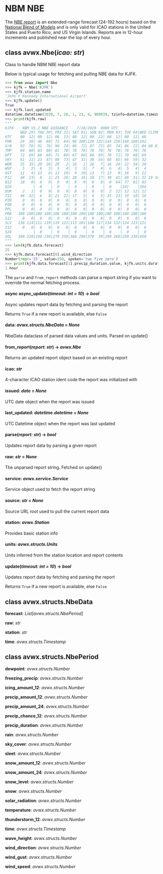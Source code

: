 # NBM NBE

The [NBE report](https://www.weather.gov/mdl/nbm_textcard_v32#nbe) is an extended-range forecast (24-192 hours) based on the [National Blend of Models](https://www.weather.gov/mdl/nbm_home) and is only valid for ICAO stations in the United States and Puerto Rico, and US Virgin Islands. Reports are in 12-hour increments and published near the top of every hour.

## class avwx.**Nbe**(*icao: str*)

Class to handle NBM NBE report data

Below is typical usage for fetching and pulling NBE data for KJFK.

```python
>>> from avwx import Nbe
>>> kjfk = Nbe('KJFK')
>>> kjfk.station.name
'John F Kennedy International Airport'
>>> kjfk.update()
True
>>> kjfk.last_updated
datetime.datetime(2020, 7, 28, 1, 23, 4, 909939, tzinfo=datetime.timezone.utc)
>>> print(kjfk.raw)
"""
KJFK    NBM V3.2 NBE GUIDANCE    7/28/2020  0000 UTC
       WED 29| THU 30| FRI 31| SAT 01| SUN 02| MON 03| TUE 04|WED CLIMO
UTC    00  12| 00  12| 00  12| 00  12| 00  12| 00  12| 00  12| 00
FHR    24  36| 48  60| 72  84| 96 108|120 132|144 156|168 180|192
X/N    93  76| 91  76| 90  74| 86  72| 87  73| 85  74| 86  72| 84 68 83
TMP    84  80| 83  80| 81  78| 78  76| 78  78| 78  78| 78  76| 76
DPT    72  69| 68  69| 71  68| 67  66| 68  69| 70  71| 70  68| 69
SKY    61  21| 23  47| 80  73| 47  31| 30  54| 68  65| 66  59| 32
WDR    25  35| 20  26| 20   2| 16   1| 16   7| 16  24| 22  34| 18
WSP     5   2|  6   3|  5   4|  3   5|  7   4|  6   4|  5   4|  4
GST    11   4| 13   6| 13  10|  9  10| 13   7| 13   9| 16   9| 12
P12    48  23|  8   1| 23  28| 28  16| 18  17| 30  41| 46  31| 32 19 18
Q12    10   0|  0   0|  0   0|  0   0|  0   0|  0  64| 77  81| 83
Q24          |  0    |  0    |  0    |  0    |  0    |141    |164
DUR     2   1|  0   0|  0   0|  0   0|  0   0|  2  12| 12  12| 12
T12    46  32|  6   8| 21  22| 17   5|  6   5| 25  23| 19  18| 18
PZR     0   0|  0   0|  0   0|  0   0|  0   0|  0   0|  0   0|  0
PSN     0   0|  0   0|  0   0|  0   0|  0   0|  0   0|  0   0|  0
PPL     0   0|  0   0|  0   0|  0   0|  0   0|  0   0|  0   0|  0
PRA   100 100|100 100|100 100|100 100|100 100|100 100|100 100|100
S12     0   0|  0   0|  0   0|  0   0|  0   0|  0   0|  0   0|  0
SLV   138 114|111 119|119 121|113 101|108 117|134 132|124 123|121
I12     0   0|  0   0|  0   0|  0   0|  0   0|  0   0|  0   0|  0
S24          |  0    |  0    |  0    |  0    |  0    |  0    |  0
SOL   100 320|190 230|270 250|360 290|370  30|190 260|250 230|450
"""
>>> len(kjfk.data.forecast)
25
>>> kjfk.data.forecast[0].wind_direction
Number(repr='25', value=250, spoken='two five zero')
>>> print(kjfk.data.forecast[1].precip_duration.value, kjfk.units.duration)
1 hour
```

The `parse` and `from_report` methods can parse a report string if you want to override the normal fetching process.

#### async **async_update**(*timeout: int = 10*) -> *bool*

Async updates report data by fetching and parsing the report

Returns `True` if a new report is available, else `False`

#### **data**: *avwx.structs.NbeData* = *None*

NbeData dataclass of parsed data values and units. Parsed on update()

#### **from_report**(*report: str*) -> *avwx.Nbe*

Returns an updated report object based on an existing report

#### **icao**: *str*

4-character ICAO station ident code the report was initialized with

#### **issued**: *date* = *None*

UTC date object when the report was issued

#### **last_updated**: *datetime.datetime* = *None*

UTC Datetime object when the report was last updated

#### **parse**(*report: str*) -> *bool*

Updates report data by parsing a given report

#### **raw**: *str* = *None*

The unparsed report string. Fetched on update()

#### **service**: *avwx.service.Service*

Service object used to fetch the report string

#### **source**: *str* = *None*

Source URL root used to pull the current report data

#### **station**: *avwx.Station*

Provides basic station info

#### **units**: *avwx.structs.Units*

Units inferred from the station location and report contents

#### **update**(*timeout: int = 10*) -> *bool*

Updates report data by fetching and parsing the report

Returns `True` if a new report is available, else `False`

## class avwx.structs.**NbeData**

**forecast**: *List[avwx.structs.NbePeriod]*

**raw**: *str*

**station**: *str*

**time**: *avwx.structs.Timestamp*

## class avwx.structs.**NbePeriod**

**dewpoint**: *avwx.structs.Number*

**freezing_precip**: *avwx.structs.Number*

**icing_amount_12**: *avwx.structs.Number*

**precip_amount_12**: *avwx.structs.Number*

**precip_amount_24**: *avwx.structs.Number*

**precip_chance_12**: *avwx.structs.Number*

**precip_duration**: *avwx.structs.Number*

**rain**: *avwx.structs.Number*

**sky_cover**: *avwx.structs.Number*

**sleet**: *avwx.structs.Number*

**snow_amount_12**: *avwx.structs.Number*

**snow_amount_24**: *avwx.structs.Number*

**snow_level**: *avwx.structs.Number*

**snow**: *avwx.structs.Number*

**solar_radiation**: *avwx.structs.Number*

**temperature**: *avwx.structs.Number*

**thunderstorm_12**: *avwx.structs.Number*

**time**: *avwx.structs.Timestamp*

**wave_height**: *avwx.structs.Number*

**wind_direction**: *avwx.structs.Number*

**wind_gust**: *avwx.structs.Number*

**wind_speed**: *avwx.structs.Number*
